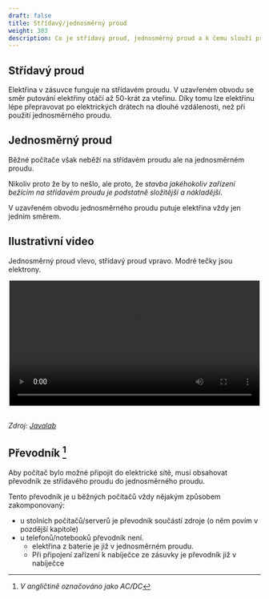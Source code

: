 ```yaml
---
draft: false
title: Střídavý/jednosměrný proud
weight: 303
description: Co je střídavý proud, jednosměrný proud a k čemu slouží převodník
---
```


## Střídavý proud

Elektřina v zásuvce funguje na střídavém proudu. V uzavřeném obvodu se směr putování elektřiny otáčí až 50-krát za vteřinu. Díky tomu lze elektřinu lépe přepravovat po elektrických drátech na dlouhé vzdálenosti, než při použití jednosměrného proudu.

## Jednosměrný proud

Běžné počítače však neběží na střídavém proudu ale na jednosměrném proudu.

Nikoliv proto že by to nešlo, ale proto, že *stavba jakéhokoliv zařízení bežícím na střídavém proudu je podstatně složitější a nákladější*.

V uzavřeném obvodu jednosměrného proudu putuje elektřina vždy jen jedním směrem.

## Ilustrativní video

Jednosměrný proud vlevo, střídavý proud vpravo. Modré tečky jsou elektrony.

<video width="500"  style="display:block;margin:0 auto" controls>
  <source src="../acdc.mp4" type="video/mp4">
  Váš prohlížeč nepodporuje video
</video> 

<br />

*Zdroj: [Javalab](https://javalab.org/en/dc_and_ac_en/)*


## Převodník [^p]

Aby počítač bylo možné připojit do elektrické sítě, musí obsahovat převodník ze střídavého proudu do jednosměrného proudu.

Tento převodník je u běžných počítačů vždy nějakým způsobem zakomponovaný:

- u stolních počítačů/serverů je převodník součástí zdroje (o něm povím v pozdější kapitole)
- u telefonů/notebooků převodník není. 
  - elektřina z baterie je již v jednosměrném proudu.
  - Při připojení zařízení k nabíječce ze zásuvky je převodník již v nabíječce

[^p]: *V angličtině označováno jako AC/DC*